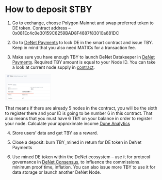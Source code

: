 How to deposit $TBY
===============

1. Go to exchange, choose Polygon Mainnet and swap preferred token to DE token. Contract address – 0x081Ec4c0e30159C8259BAD8F4887f83010a681DC

2. Go to [DeNet Payments](https://pay.denet.app/) to lock DE in the smart contract and issue TBY. Keep in mind that you also need MATICs for a transaction fee. 

3. Make sure you have enough TBY to launch DeNet Datakeeper in [DeNet Payments](https://pay.denet.app/). Required TBY amount is equal to your Node ID. 
You can take a look at current node supply in [contract](https://polygonscan.com/token/0xcb19bede3e4f64b6b0085d99127f6d0a25b7180d).

<img src="./datakeepers_total_supply.JPG"  width="30%">

That means if there are already 5 nodes in the contract, you will be the sixth to register there and your ID is going to be number 6 in this contract. That also means that you must have 6 TBY on your balance in order to register your node.
Calculate your approximate income [Dune Analytics](https://dune.com/djdeniro/denet-v3)

4. Store users’ data and get TBY as a reward.

5. Close a deposit: burn TBY_mined in return for DE token in DeNet Payments

6. Use mined DE token within the DeNet ecosystem – use it for protocol governance in [DeNet Consensus](https://consensus.denet.app/#welcome_to_consensus), to influence the commissions. minimum proof time, inflation. You can also issue more TBY to use it for data storage or launch another DeNet Node.